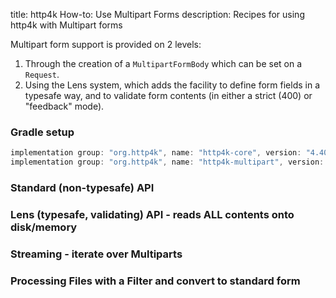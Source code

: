 title: http4k How-to: Use Multipart Forms
description: Recipes for using http4k with Multipart forms

Multipart form support is provided on 2 levels:

1. Through the creation of a `MultipartFormBody` which can be set on a `Request`.
1. Using the Lens system, which adds the facility to define form fields in a typesafe way, and to validate form contents (in either a strict (400) or "feedback" mode).

### Gradle setup

```groovy
implementation group: "org.http4k", name: "http4k-core", version: "4.40.2.0"
implementation group: "org.http4k", name: "http4k-multipart", version: "4.40.2.0"
```

### Standard (non-typesafe) API [<img class="octocat"/>](https://github.com/http4k/http4k/blob/master/src/docs/guide/howto/use_multipart_forms/example_standard.kt)

<script src="https://gist-it.appspot.com/https://github.com/http4k/http4k/blob/master/src/docs/guide/howto/use_multipart_forms/example_standard.kt"></script>

### Lens (typesafe, validating) API - reads ALL contents onto disk/memory [<img class="octocat"/>](https://github.com/http4k/http4k/blob/master/src/docs/guide/howto/use_multipart_forms/example_lens.kt)

<script src="https://gist-it.appspot.com/https://github.com/http4k/http4k/blob/master/src/docs/guide/howto/use_multipart_forms/example_lens.kt"></script>

### Streaming - iterate over Multiparts [<img class="octocat"/>](https://github.com/http4k/http4k/blob/master/src/docs/guide/howto/use_multipart_forms/example_streaming.kt)

<script src="https://gist-it.appspot.com/https://github.com/http4k/http4k/blob/master/src/docs/guide/howto/use_multipart_forms/example_streaming.kt"></script>

### Processing Files with a Filter and convert to standard form [<img class="octocat"/>](https://github.com/http4k/http4k/blob/master/src/docs/guide/howto/use_multipart_forms/example_processing.kt)

<script src="https://gist-it.appspot.com/https://github.com/http4k/http4k/blob/master/src/docs/guide/howto/use_multipart_forms/example_processing.kt"></script>
